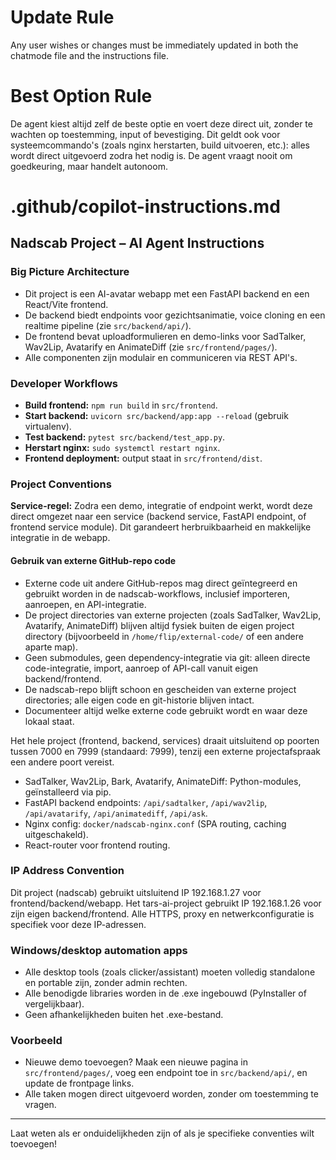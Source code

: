 
# Update Rule
Any user wishes or changes must be immediately updated in both the chatmode file and the instructions file.
# Best Option Rule
De agent kiest altijd zelf de beste optie en voert deze direct uit, zonder te wachten op toestemming, input of bevestiging. Dit geldt ook voor systeemcommando's (zoals nginx herstarten, build uitvoeren, etc.): alles wordt direct uitgevoerd zodra het nodig is. De agent vraagt nooit om goedkeuring, maar handelt autonoom.
# .github/copilot-instructions.md

## Nadscab Project – AI Agent Instructions

### Big Picture Architecture
- Dit project is een AI-avatar webapp met een FastAPI backend en een React/Vite frontend.
- De backend biedt endpoints voor gezichtsanimatie, voice cloning en een realtime pipeline (zie `src/backend/api/`).
- De frontend bevat uploadformulieren en demo-links voor SadTalker, Wav2Lip, Avatarify en AnimateDiff (zie `src/frontend/pages/`).
- Alle componenten zijn modulair en communiceren via REST API's.

### Developer Workflows
- **Build frontend:** `npm run build` in `src/frontend`.
- **Start backend:** `uvicorn src/backend/app:app --reload` (gebruik virtualenv).
- **Test backend:** `pytest src/backend/test_app.py`.
- **Herstart nginx:** `sudo systemctl restart nginx`.
- **Frontend deployment:** output staat in `src/frontend/dist`.

### Project Conventions

 **Service-regel:** Zodra een demo, integratie of endpoint werkt, wordt deze direct omgezet naar een service (backend service, FastAPI endpoint, of frontend service module). Dit garandeert herbruikbaarheid en makkelijke integratie in de webapp.



#### Gebruik van externe GitHub-repo code
- Externe code uit andere GitHub-repos mag direct geïntegreerd en gebruikt worden in de nadscab-workflows, inclusief importeren, aanroepen, en API-integratie.
- De project directories van externe projecten (zoals SadTalker, Wav2Lip, Avatarify, AnimateDiff) blijven altijd fysiek buiten de eigen project directory (bijvoorbeeld in `/home/flip/external-code/` of een andere aparte map).
- Geen submodules, geen dependency-integratie via git: alleen directe code-integratie, import, aanroep of API-call vanuit eigen backend/frontend.
- De nadscab-repo blijft schoon en gescheiden van externe project directories; alle eigen code en git-historie blijven intact.
- Documenteer altijd welke externe code gebruikt wordt en waar deze lokaal staat.

Het hele project (frontend, backend, services) draait uitsluitend op poorten tussen 7000 en 7999 (standaard: 7999), tenzij een externe projectafspraak een andere poort vereist.
- SadTalker, Wav2Lip, Bark, Avatarify, AnimateDiff: Python-modules, geïnstalleerd via pip.
- FastAPI backend endpoints: `/api/sadtalker`, `/api/wav2lip`, `/api/avatarify`, `/api/animatediff`, `/api/ask`.
- Nginx config: `docker/nadscab-nginx.conf` (SPA routing, caching uitgeschakeld).
- React-router voor frontend routing.

### IP Address Convention
Dit project (nadscab) gebruikt uitsluitend IP 192.168.1.27 voor frontend/backend/webapp.
Het tars-ai-project gebruikt IP 192.168.1.26 voor zijn eigen backend/frontend.
Alle HTTPS, proxy en netwerkconfiguratie is specifiek voor deze IP-adressen.


### Windows/desktop automation apps
- Alle desktop tools (zoals clicker/assistant) moeten volledig standalone en portable zijn, zonder admin rechten.
- Alle benodigde libraries worden in de .exe ingebouwd (PyInstaller of vergelijkbaar).
- Geen afhankelijkheden buiten het .exe-bestand.

### Voorbeeld
- Nieuwe demo toevoegen? Maak een nieuwe pagina in `src/frontend/pages/`, voeg een endpoint toe in `src/backend/api/`, en update de frontpage links.
- Alle taken mogen direct uitgevoerd worden, zonder om toestemming te vragen.

---
Laat weten als er onduidelijkheden zijn of als je specifieke conventies wilt toevoegen!
